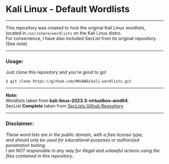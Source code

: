 # Kali Linux - Default Wordlists

---

This repository was created to host the original Kali Linux wordlists,  
located in `/usr/share/wordlists` on the Kali Linux distro.  
For convenience, I have also included SecList from its original repository. (See note)

---

### Usage:

Just clone this repository and you're good to go!

```
$ git clone https://github.com/00xBAD/kali-wordlists.git
```

---

**Note:**  
Wordlists taken from **kali-linux-2023.3-virtualbox-amd64**.  
SecList **Complete** taken from [SecLists Github Repository](https://github.com/danielmiessler/SecLists)

---

### Disclaimer:
*These word lists are in the public domain, with a free license type,  
and should only be used for educational purposes or authorized penetration testing.    
I am NOT responsible in any way for illegal and unlawful actions using the files contained in this repository.*.
